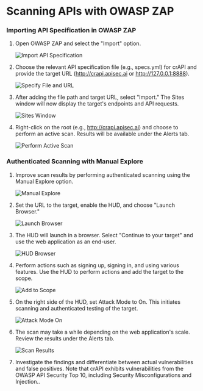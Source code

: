 # Scanning APIs with OWASP ZAP

### Importing API Specification in OWASP ZAP

1.  Open OWASP ZAP and select the "Import" option.

    ![Import API Specification](https://kajabi-storefronts-production.kajabi-cdn.com/kajabi-storefronts-production/site/2147573912/products/3QhpAQLTQqG1Sb8MPTft\_ScanningAPIs1.PNG)
2.  Choose the relevant API specification file (e.g., specs.yml) for crAPI and provide the target URL (http://crapi.apisec.ai or http://127.0.0.1:8888).

    ![Specify File and URL](https://kajabi-storefronts-production.kajabi-cdn.com/kajabi-storefronts-production/site/2147573912/products/oEsdxfxQGiPyRW2Nxobg\_ScanningAPIs2.PNG)
3.  After adding the file path and target URL, select "Import." The Sites window will now display the target's endpoints and API requests.

    ![Sites Window](https://kajabi-storefronts-production.kajabi-cdn.com/kajabi-storefronts-production/site/2147573912/products/2APuCeXwS6S6Npz32QhO\_ScanningAPIs3.PNG)
4.  Right-click on the root (e.g., http://crapi.apisec.ai) and choose to perform an active scan. Results will be available under the Alerts tab.

    ![Perform Active Scan](https://kajabi-storefronts-production.kajabi-cdn.com/kajabi-storefronts-production/site/2147573912/products/tXyxubIySxasnFlUXUtw\_ScanningAPIs5.PNG)

### Authenticated Scanning with Manual Explore

1.  Improve scan results by performing authenticated scanning using the Manual Explore option.

    ![Manual Explore](https://kajabi-storefronts-production.kajabi-cdn.com/kajabi-storefronts-production/site/2147573912/products/FMTNLZyOSGKGoPJABPJ4\_ScanningAPIs7.PNG)
2.  Set the URL to the target, enable the HUD, and choose "Launch Browser."

    ![Launch Browser](https://kajabi-storefronts-production.kajabi-cdn.com/kajabi-storefronts-production/site/2147573912/products/Ac8Y0rHqSqile9WdaoWu\_ScanningAPIs8.PNG)
3.  The HUD will launch in a browser. Select "Continue to your target" and use the web application as an end-user.

    ![HUD Browser](https://kajabi-storefronts-production.kajabi-cdn.com/kajabi-storefronts-production/site/2147573912/products/967oh1osRLeGnyntOPWb\_ScanningAPIs9.PNG)
4.  Perform actions such as signing up, signing in, and using various features. Use the HUD to perform actions and add the target to the scope.

    ![Add to Scope](https://kajabi-storefronts-production.kajabi-cdn.com/kajabi-storefronts-production/site/2147573912/products/WkGjSKhARZKFnh8sCMho\_ScanningAPIs11.PNG)
5.  On the right side of the HUD, set Attack Mode to On. This initiates scanning and authenticated testing of the target.

    ![Attack Mode On](https://kajabi-storefronts-production.kajabi-cdn.com/kajabi-storefronts-production/site/2147573912/products/xZQvLSUcSQue7u0Gzmew\_ScanningAPIs12.PNG)
6.  The scan may take a while depending on the web application's scale. Review the results under the Alerts tab.

    ![Scan Results](https://kajabi-storefronts-production.kajabi-cdn.com/kajabi-storefronts-production/site/2147573912/products/xZQvLSUcSQue7u0Gzmew\_ScanningAPIs12.PNG)
7. Investigate the findings and differentiate between actual vulnerabilities and false positives. Note that crAPI exhibits vulnerabilities from the OWASP API Security Top 10, including Security Misconfigurations and Injection..
